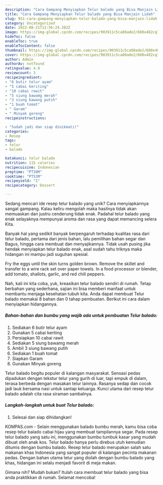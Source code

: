 ```yaml
---
description: "Cara Gampang Menyiapkan Telur balado yang Bisa Manjain Lidah"
title: "Cara Gampang Menyiapkan Telur balado yang Bisa Manjain Lidah"
slug: 951-cara-gampang-menyiapkan-telur-balado-yang-bisa-manjain-lidah
category: Uncategorized
date: 2022-08-21T12:56:24.282Z
image: https://img-global.cpcdn.com/recipes/903911c5ca08ade2/680x482cq70/telur-balado-foto-resep-utama.jpg
hideToc: false
enableToc: true
enableTocContent: false
thumbnail: https://img-global.cpcdn.com/recipes/903911c5ca08ade2/680x482cq70/telur-balado-foto-resep-utama.jpg
cover: https://img-global.cpcdn.com/recipes/903911c5ca08ade2/680x482cq70/telur-balado-foto-resep-utama.jpg
author: Admin
authorAv: notfound
ratingvalue: 4.8
reviewcount: 3
recipeingredient:
- "6 butir telur ayam"
- "5 cabai keriting"
- "10 cabai rawit"
- "5 siung bawamg merah"
- "3 siung bawang putih"
- "1 buah tomat"
- " Garam"
- " Minyak goreng"
recipeinstructions:

- "Sudah jadi dan siap dinikmati!"
categories:
- Resep
tags:
- telur
- balado

katakunci: telur balado 
nutrition: 115 calories
recipecuisine: Indonesian
preptime: "PT38M"
cooktime: "PT53M"
recipeyield: "1"
recipecategory: Dessert

---
```





Sedang mencari ide resep telur balado yang unik? Cara menyiapkannya sangat gampang. Kalau keliru mengolah maka hasilnya tidak akan memuaskan dan justru cenderung tidak enak. Padahal telur balado yang enak selayaknya mempunyai aroma dan rasa yang dapat memancing selera Kita.





Banyak hal yang sedikit banyak berpengaruh terhadap kualitas rasa dari telur balado, pertama dari jenis bahan, lalu pemilihan bahan segar dan Bagus, hingga cara membuat dan menyajikannya. Tidak usah pusing jika hendak menyiapkan telur balado enak,      asal sudah tahu triknya maka hidangan ini mampu jadi suguhan spesial.














Fry the eggs until the skin turns golden brown. Remove the skillet and transfer to a wire rack set over paper towels. In a food processor or blender, add tomato, shallots, garlic, and red chili peppers.






Nah, kali ini kita coba, yuk, kreasikan telur balado sendiri di rumah. Tetap berbahan yang sederhana, sajian ini bisa memberi manfaat untuk membantu menjaga kesehatan tubuh kita. Anda dapat membuat Telur balado memakai 8 bahan dan 0 tahap pembuatan. Berikut ini cara dalam menyiapkan hidangannya.

<!--inarticleads1-->

##### Bahan-bahan dan bumbu yang wajib ada untuk pembuatan Telur balado:

1. Sediakan 6 butir telur ayam
1. Gunakan 5 cabai keriting
1. Persiapkan 10 cabai rawit
1. Sediakan 5 siung bawamg merah
1. Ambil 3 siung bawang putih
1. Sediakan 1 buah tomat
1. Siapkan  Garam
1. Gunakan  Minyak goreng


Telur balado begitu populer di kalangan masyarakat. Sensasi pedas dipadukan dengan tekstur telur yang gurih di luar, tapi empuk di dalam, terasa berbeda dengan masakan telur lainnya. Rasanya sedap dan cocok jadi lauk bersama nasi untuk santap keluarga. Kunci utama dari resep telur balado adalah cita rasa siraman sambalnya. 

<!--inarticleads2-->

##### Langkah-langkah untuk buat Telur balado:


1. Selesai dan siap dihidangkan!

KOMPAS.com - Selain menggunakan balado bumbu merah, kamu bisa coba resep telur balado cabai hijau yang membuat tampilannya segar. Pada resep telur balado yang satu ini, menggunakan bumbu tumbuk kasar yang mudah dibuat oleh anak kos. Telur balado hanya perlu direbus utuh kemudian ditumis dengan bumbu balado. Resep telur balado merupakan salah satu makanan khas Indonesia yang sangat populer di kalangan pecinta makanan pedas. Dengan bahan utama telur yang diolah dengan bumbu balado yang khas, hidangan ini selalu menjadi favorit di meja makan. 

Gimana nih? Mudah bukan? Itulah cara membuat telur balado yang bisa anda praktikkan di rumah. Selamat mencoba!
